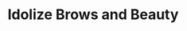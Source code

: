 ---
title: "Idolize Brows and Beauty"
url: /charlotte/idolize-brows-and-beauty-east-boulevard/
shop: beauty
---